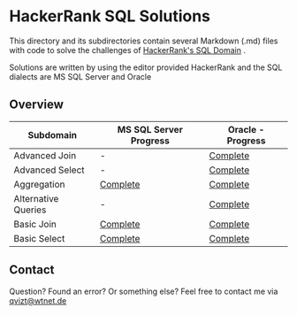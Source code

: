 # HackerRank SQL Solutions
This directory and its subdirectories contain several Markdown (.md) files with code to solve the challenges of [HackerRank's SQL Domain](https://www.hackerrank.com/domains/sql) .

Solutions are written by using the editor provided HackerRank and the SQL dialects are MS SQL Server and Oracle

## Overview

|Subdomain|MS SQL Server Progress|Oracle - Progress|
|--------|--------|--------|
|Advanced Join|-|[Complete](Oracle/Advanced%20Join.md)|
|Advanced Select|-|[Complete](Oracle/Advanced%20Select.md)|
|Aggregation|[Complete](MS%20SQL%20Server/Aggregation.md)|[Complete](Oracle/Aggregation.md)|
|Alternative Queries|-|[Complete](Oracle/Alternative%20Queries.md)|
|Basic Join|[Complete](MS%20SQL%20Server/Basic%20Join.md)|[Complete](Oracle/Basic%20Join.md)|
|Basic Select|[Complete](MS%20SQL%20Server/Basic%20Select.md)|[Complete](Oracle/Basic%20Select.md)|

## Contact
Question? Found an error? Or something else? Feel free to contact me via qvizt@wtnet.de